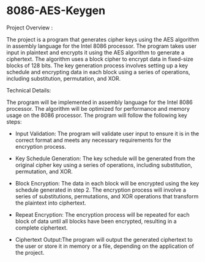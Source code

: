 # 8086-AES-Keygen
Project Overview :

The project is a program that generates cipher keys using the AES algorithm in assembly language for the Intel 8086 processor. The program takes user input in plaintext and encrypts it using the AES algorithm to generate a ciphertext. The algorithm uses a block cipher to encrypt data in fixed-size blocks of 128 bits. The key generation process involves setting up a key schedule and encrypting data in each block using a series of operations, including substitution, permutation, and XOR.

Technical Details:

The program will be implemented in assembly language for the Intel 8086 processor. The algorithm will be optimized for performance and memory usage on the 8086 processor. The program will follow the following key steps:

   - Input Validation: The program will validate user input to ensure it is in the correct format and meets any necessary requirements for the encryption process.

   - Key Schedule Generation: The key schedule will be generated from the original cipher key using a series of operations, including substitution, permutation, and XOR.

   - Block Encryption: The data in each block will be encrypted using the key schedule generated in step 2. The encryption process will involve a series of substitutions, permutations, and XOR operations that transform the plaintext into ciphertext.

   - Repeat Encryption: The encryption process will be repeated for each block of data until all blocks have been encrypted, resulting in a complete ciphertext.

   - Ciphertext Output:The program will output the generated ciphertext to the user or store it in memory or a file, depending on the application of the project.
